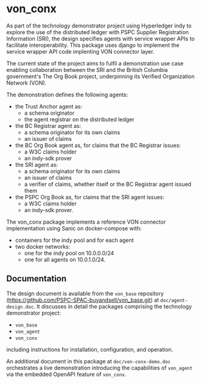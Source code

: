 # von_conx
As part of the technology demonstrator project using Hyperledger indy to explore the use of the distributed ledger with PSPC Supplier Registration Information (SRI), the design specifies agents with service wrapper APIs to facilitate interoperability. This package uses django to implement the service wrapper API code implenting VON connector layer.

The current state of the project aims to fulfil a demonstration use case enabling collaboration between the SRI and the British Columbia government's The Org Book project, underpinning its Verified Organization Network (VON).

The demonstration defines the following agents:
  - the Trust Anchor agent as:
    - a schema originator
    - the agent registrar on the distributed ledger
  - the BC Registrar agent as:
    - a schema originator for its own claims
    - an issuer of claims
  - the BC Org Book agent as, for claims that the BC Registrar issues:
    - a W3C claims holder
    - an indy-sdk prover
  - the SRI agent as:
    - a schema originator for its own claims
    - an issuer of claims
    - a verifier of claims, whether itself or the BC Registrar agent issued them
  - the PSPC Org Book as, for claims that the SRI agent issues:
    - a W3C claims holder
    - an indy-sdk prover.

The von_conx package implements a reference VON connector implementation using Sanic on docker-compose with:
  - containers for the indy pool and for each agent
  - two docker networks:
    - one for the indy pool on 10.0.0.0/24
    - one for all agents on 10.0.1.0/24.

## Documentation
The design document is available from the `von_base` repository (<https://github.com/PSPC-SPAC-buyandsell/von_base.git>) at `doc/agent-design.doc`. It discusses in detail the packages comprising the technology demonstrator project:
  - `von_base`
  - `von_agent`
  - `von_conx`

including instructions for installation, configuration, and operation.

An additional document in this package at `doc/von-conx-demo.doc` orchestrates a live demonstration introducing the capabilities of `von_agent` via the embedded OpenAPI feature of `von_conx`.
